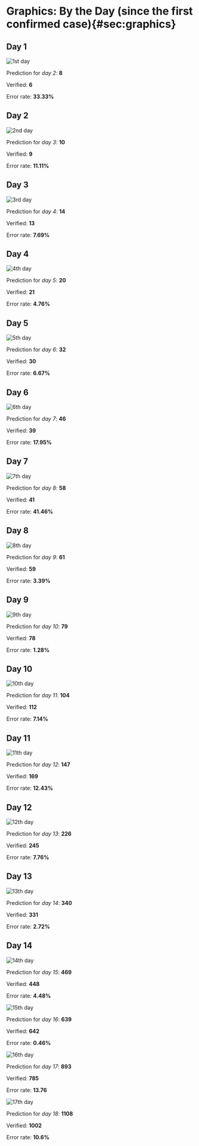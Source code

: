 # Graphics: By the Day (since the first confirmed case){#sec:graphics}

## Day 1

![1st day](graphics/day_1.png)

Prediction for _day 2_: **8**

Verified: **6**

Error rate: **33.33%**

## Day 2

![2nd day](graphics/day_2.png)

Prediction for _day 3_: **10**

Verified: **9**

Error rate: **11.11%**

## Day 3

![3rd day](graphics/day_3.png)

Prediction for _day 4_: **14**

Verified: **13**

Error rate: **7.69%**

## Day 4

![4th day](graphics/day_4.png)

Prediction for _day 5_: **20**

Verified: **21**

Error rate: **4.76%**

## Day 5

![5th day](graphics/day_5.png)

Prediction for _day 6_: **32**

Verified: **30**

Error rate: **6.67%**

## Day 6

![6th day](graphics/day_6.png)

Prediction for _day 7_: **46**

Verified: **39**

Error rate: **17.95%**

## Day 7

![7th day](graphics/day_7.png)

Prediction for _day 8_: **58**

Verified: **41**

Error rate: **41.46%**

## Day 8

![8th day](graphics/day_8.png)

Prediction for _day 9_: **61**

Verified: **59**

Error rate: **3.39%**

## Day 9

![9th day](graphics/day_9.png)

Prediction for _day 10_: **79**

Verified: **78**

Error rate: **1.28%**

## Day 10

![10th day](graphics/day_10.png)

Prediction for _day 11_: **104**

Verified: **112**

Error rate: **7.14%**

## Day 11

![11th day](graphics/day_11.png)

Prediction for _day 12_: **147**

Verified: **169**

Error rate: **12.43%**

## Day 12

![12th day](graphics/day_12.png)

Prediction for _day 13_: **226**

Verified: **245**

Error rate: **7.76%**

## Day 13

![13th day](graphics/day_13.png)

Prediction for _day 14_: **340**

Verified: **331**

Error rate: **2.72%**

## Day 14

![14th day](graphics/day_14.png)

Prediction for _day 15_: **469**

Verified: **448**

Error rate: **4.48%**

![15th day](graphics/day_15.png)

Prediction for _day 16_: **639**

Verified: **642**

Error rate: **0.46%**

![16th day](graphics/day_16.png)

Prediction for _day 17_: **893**

Verified: **785**

Error rate: **13.76**

![17th day](graphics/day_17.png)

Prediction for _day 18_: **1108**

Verified: **1002**

Error rate: **10.6%**
